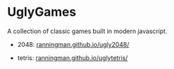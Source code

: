 # UglyGames

A collection of classic games built in modern javascript.

* 2048: [ranningman.github.io/ugly2048/](ranningman.github.io/ugly2048/)

* tetris: [ranningman.github.io/uglytetris/](ranningman.github.io/uglytetris/)
